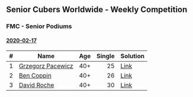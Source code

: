 ## Senior Cubers Worldwide - Weekly Competition
### FMC - Senior Podiums
#### [2020-02-17](2020-02-17.md)

| # | Name | Age | Single |Solution |
| :--: | -- | :--: | --: | -- |
| 1 | [Grzegorz Pacewicz](../persons/grzegorz_pacewicz.md) | 40+ |25 | [Link](https://www.facebook.com/groups/1604105099735401/permalink/2138923996253506/) |
| 2 | [Ben Coppin](../persons/ben_coppin.md) | 40+ |26 | [Link](https://www.facebook.com/groups/1604105099735401/permalink/2138923996253506/) |
| 3 | [David Roche](../persons/david_roche.md) | 40+ |30 | [Link](https://www.facebook.com/groups/1604105099735401/permalink/2138923996253506/) |



